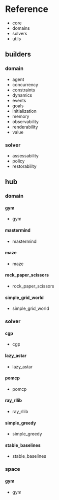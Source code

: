 # Reference

- <router-link to="_airlaps.core">core</router-link>
- <router-link to="_airlaps.domains">domains</router-link>
- <router-link to="_airlaps.solvers">solvers</router-link>
- <router-link to="_airlaps.utils">utils</router-link>

## builders


### domain

- <router-link to="_airlaps.builders.domain.agent">agent</router-link>
- <router-link to="_airlaps.builders.domain.concurrency">concurrency</router-link>
- <router-link to="_airlaps.builders.domain.constraints">constraints</router-link>
- <router-link to="_airlaps.builders.domain.dynamics">dynamics</router-link>
- <router-link to="_airlaps.builders.domain.events">events</router-link>
- <router-link to="_airlaps.builders.domain.goals">goals</router-link>
- <router-link to="_airlaps.builders.domain.initialization">initialization</router-link>
- <router-link to="_airlaps.builders.domain.memory">memory</router-link>
- <router-link to="_airlaps.builders.domain.observability">observability</router-link>
- <router-link to="_airlaps.builders.domain.renderability">renderability</router-link>
- <router-link to="_airlaps.builders.domain.value">value</router-link>

### solver

- <router-link to="_airlaps.builders.solver.assessability">assessability</router-link>
- <router-link to="_airlaps.builders.solver.policy">policy</router-link>
- <router-link to="_airlaps.builders.solver.restorability">restorability</router-link>

## hub


### domain


#### gym

- <router-link to="_airlaps.hub.domain.gym.gym">gym</router-link>

#### mastermind

- <router-link to="_airlaps.hub.domain.mastermind.mastermind">mastermind</router-link>

#### maze

- <router-link to="_airlaps.hub.domain.maze.maze">maze</router-link>

#### rock_paper_scissors

- <router-link to="_airlaps.hub.domain.rock_paper_scissors.rock_paper_scissors">rock_paper_scissors</router-link>

#### simple_grid_world

- <router-link to="_airlaps.hub.domain.simple_grid_world.simple_grid_world">simple_grid_world</router-link>

### solver


#### cgp

- <router-link to="_airlaps.hub.solver.cgp.cgp">cgp</router-link>

#### lazy_astar

- <router-link to="_airlaps.hub.solver.lazy_astar.lazy_astar">lazy_astar</router-link>

#### pomcp

- <router-link to="_airlaps.hub.solver.pomcp.pomcp">pomcp</router-link>

#### ray_rllib

- <router-link to="_airlaps.hub.solver.ray_rllib.ray_rllib">ray_rllib</router-link>

#### simple_greedy

- <router-link to="_airlaps.hub.solver.simple_greedy.simple_greedy">simple_greedy</router-link>

#### stable_baselines

- <router-link to="_airlaps.hub.solver.stable_baselines.stable_baselines">stable_baselines</router-link>

### space


#### gym

- <router-link to="_airlaps.hub.space.gym.gym">gym</router-link>
